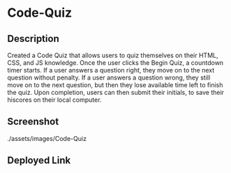 # Code-Quiz

## Description
Created a Code Quiz that allows users to quiz themselves on their HTML, CSS, and JS knowledge.
Once the user clicks the Begin Quiz, a countdown timer starts. 
If a user answers a question right, they move on to the next question without penalty. 
If a user answers a question wrong, they still move on to the next question, but then they lose available time left to finish the quiz. 
Upon completion, users can then submit their initials, to save their hiscores on their local computer. 

## Screenshot
./assets/images/Code-Quiz

## Deployed Link
